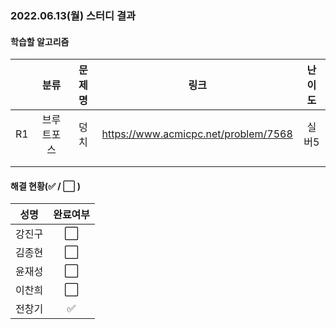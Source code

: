 ### 2022.06.13(월) 스터디 결과

#### 학습할 알고리즘

|      |    분류    |       문제명        |                 링크                  | 난이도 |
| :--: | :--------: | :-----------------: | :-----------------------------------: | :----: |
|  R1  | 브루트포스 | 덩치 | https://www.acmicpc.net/problem/7568 | 실버5 |
|      |            |                     |                                       |        |
|      |            |                     |                                       |        |

#### 해결 현황(:white_check_mark: / :white_large_square:  )

|  성명  |       완료여부       |
| :----: | :------------------: |
| 강진구 | :white_large_square: |
| 김종현 | :white_large_square: |
| 윤재성 |  :white_large_square:  |
| 이찬희 | :white_large_square: |
| 전창기 |  :white_check_mark:  |
